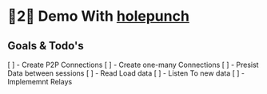 # 🍐2🍐 Demo With [holepunch](https://holepunch.to/)

## Goals & Todo's

[ ] - Create P2P Connections
[ ] - Create one-many Connections
[ ] - Presist Data between sessions
[ ] - Read Load data
[ ] - Listen To new data
[ ] - Implememnt Relays

